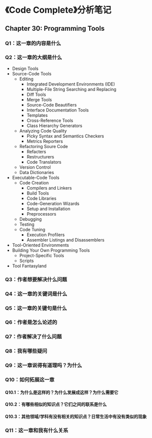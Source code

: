 # 《Code Complete》分析笔记

## Chapter 30: Programming Tools

### Q1：这一章的内容是什么

### Q2：这一章的大纲是什么

- Design Tools
- Source-Code Tools
  - Editing
    - Integrated Development Environments (IDE)
    - Multiple-File String Searching and Replacing
    - Diff Tools
    - Merge Tools
    - Source-Code Beautifiers
    - Interface Documentation Tools
    - Templates
    - Cross-Reference Tools
    - Class Hierarchy Generators
  - Analyzing Code Quality
    - Picky Syntax and Semantics Checkers
    - Metrics Reporters
  - Refactoring Soure Code
    - Refacters
    - Restructurers
    - Code Translators
  - Version Control
  - Data Dictionaries
- Executable-Code Tools
  - Code Creation
    - Compilers and Linkers
    - Build Tools
    - Code Libraries
    - Code-Generation Wizards
    - Setup and Installation
    - Preprocessors
  - Debugging
  - Testing
  - Code Tuning
    - Execution Profilers
    - Assembler Listings and Disassemblers
- Tool-Oriented Environments
- Building Your Own Programming Tools
  - Project-Specific Tools
  - Scripts
- Tool Fantasyland

### Q3：作者想要解决什么问题

### Q4：这一章的关键词是什么

### Q5：这一章的关键句是什么

### Q6：作者是怎么论述的

### Q7：作者解决了什么问题

### Q8：我有哪些疑问

### Q9：这一章说得有道理吗？为什么

### Q10：如何拓展这一章

#### Q10.1：为什么是这样的？为什么发展成这样？为什么需要它

#### Q10.2：有哪些相似的知识点？它们之间的联系是什么

#### Q10.3：其他领域/学科有没有相关的知识点？日常生活中有没有类似的现象

### Q11：这一章和我有什么关系
